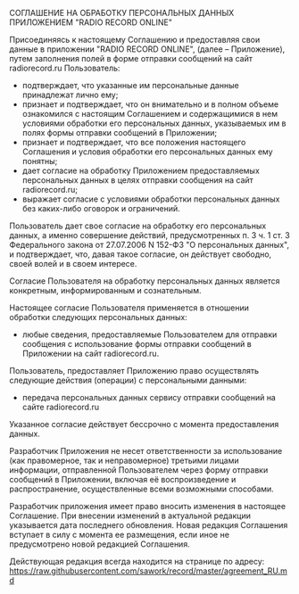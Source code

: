 СОГЛАШЕНИЕ НА ОБРАБОТКУ ПЕРСОНАЛЬНЫХ ДАННЫХ ПРИЛОЖЕНИЕМ "RADIO RECORD ONLINE"

Присоединяясь к настоящему Соглашению и предоставляя свои данные в приложении "RADIO RECORD ONLINE", (далее – Приложение), путем заполнения полей в форме отправки сообщений на сайт radiorecord.ru Пользователь: 

 - подтверждает, что указанные им персональные данные принадлежат лично ему; 
 - признает и подтверждает, что он внимательно и в полном объеме ознакомился с настоящим Соглашением и содержащимися в нем условиями обработки его персональных данных, указываемых им в полях формы отправки сообщений в Приложении;
 - признает и подтверждает, что все положения настоящего Соглашения и условия обработки его персональных данных ему понятны; 
 - дает согласие на обработку Приложением предоставляемых персональных данных в целях отправки сообщения на сайт radiorecord.ru;
 - выражает согласие с условиями обработки персональных данных без каких-либо оговорок и ограничений.

Пользователь дает свое согласие на обработку его персональных данных, а именно совершение действий, предусмотренных п. 3 ч. 1 ст. 3 Федерального закона от 27.07.2006 N 152-ФЗ "О персональных данных", и подтверждает, что, давая такое согласие, он действует свободно, своей волей и в своем интересе.

Согласие Пользователя на обработку персональных данных является конкретным, информированным и сознательным.

Настоящее согласие Пользователя применяется в отношении обработки следующих персональных данных:

 - любыe сведения, предоставляемые Пользователем для отправки сообщения с использование формы отправки сообщений в Приложении на сайт radiorecord.ru.

Пользователь, предоставляет Приложению право осуществлять следующие действия (операции) с персональными данными:

 - передача персональных данных сервису отправки сообщений на сайте radiorecord.ru

Указанное согласие действует бессрочно с момента предоставления данных.

Разработчик Приложения не несет ответственности за использование (как правомерное, так и неправомерное) третьими лицами информации, отправленной Пользователем через форму отправки сообщений в Приложении, включая её воспроизведение и распространение, осуществленные всеми возможными способами.

Разработчик приложения имеет право вносить изменения в настоящее Соглашение. При внесении изменений в актуальной редакции указывается дата последнего обновления. Новая редакция Соглашения вступает в силу с момента ее размещения, если иное не предусмотрено новой редакцией Соглашения.

Действующая редакция всегда находится на странице по адресу: 
https://raw.githubusercontent.com/sawork/record/master/agreement_RU.md
